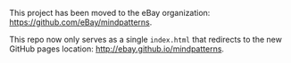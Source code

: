 This project has been moved to the eBay organization: https://github.com/eBay/mindpatterns.

This repo now only serves as a single `index.html` that redirects to the new GitHub pages location: http://ebay.github.io/mindpatterns.
